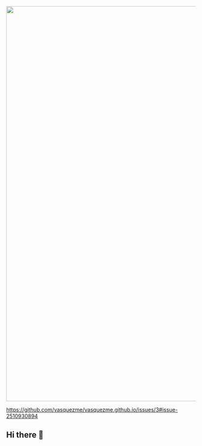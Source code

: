 <img src="https://github.com/vasquezme/vasquezme.github.io/issues/3#issue-2510930894" width="1050"/>

https://github.com/vasquezme/vasquezme.github.io/issues/3#issue-2510930894

## Hi there 👋

<!--
**vasquezme/vasquezme** is a ✨ _special_ ✨ repository because its `README.md` (this file) appears on your GitHub profile.

Here are some ideas to get you started:

- 🔭 I’m currently working on ...
- 🌱 I’m currently learning ...
- 👯 I’m looking to collaborate on ...
- 🤔 I’m looking for help with ...
- 💬 Ask me about ...
- 📫 How to reach me: ...
- 😄 Pronouns: ...
- ⚡ Fun fact: ...
-->
